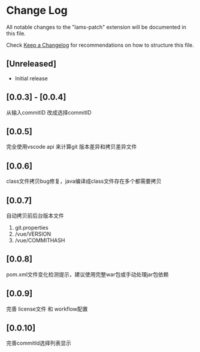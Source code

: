 # Change Log

All notable changes to the "lams-patch" extension will be documented in this file.

Check [Keep a Changelog](http://keepachangelog.com/) for recommendations on how to structure this file.

## [Unreleased]

- Initial release

## [0.0.3] - [0.0.4]
从输入commitID 改成选择commitID

## [0.0.5]
完全使用vscode api 来计算git 版本差异和拷贝差异文件

## [0.0.6]
class文件拷贝bug修复，java编译成class文件存在多个都需要拷贝

## [0.0.7]
自动拷贝前后台版本文件
1. git.properties
2. /vue/VERSION
3. /vue/COMMITHASH

## [0.0.8]
pom.xml文件变化检测提示，建议使用完整war包或手动处理jar包依赖
## [0.0.9]
完善 license文件 和 workflow配置

## [0.0.10]
完善commitId选择列表显示